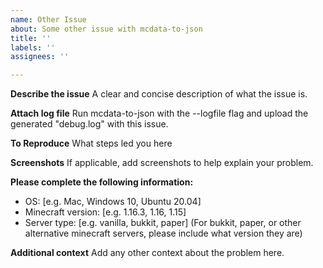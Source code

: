 ```yaml
---
name: Other Issue
about: Some other issue with mcdata-to-json
title: ''
labels: ''
assignees: ''

---
```


**Describe the issue**
A clear and concise description of what the issue is.

**Attach log file**
Run mcdata-to-json with the --logfile flag and upload the generated "debug.log" with this issue.

**To Reproduce**
What steps led you here

**Screenshots**
If applicable, add screenshots to help explain your problem.

**Please complete the following information:**
 - OS: [e.g. Mac, Windows 10, Ubuntu 20.04]
 - Minecraft version: [e.g. 1.16.3, 1.16, 1.15]
 - Server type: [e.g. vanilla, bukkit, paper]
(For bukkit, paper, or other alternative minecraft servers, please include what version they are)


**Additional context**
Add any other context about the problem here.
